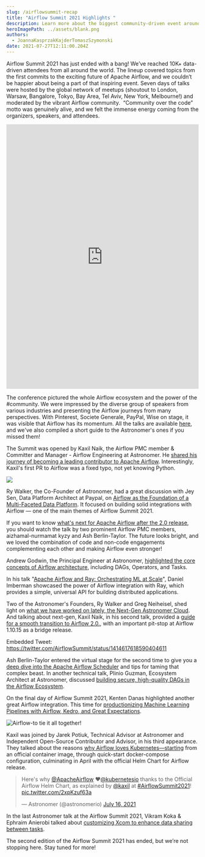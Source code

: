 ```yaml
---
slug: /airflowsummit-recap
title: "Airflow Summit 2021 Highlights "
description: Learn more about the biggest community-driven event around Apache Airflow!
heroImagePath: ../assets/blank.png
authors:
  - JoannaKasprzakKajderTomaszSzymonski
date: 2021-07-27T12:11:00.204Z
---
```

Airflow Summit 2021 has just ended with a bang! We’ve reached 10K+ data-driven attendees from all around the world. The lineup covered topics from the first commits to the exciting future of Apache Airflow, and we couldn’t be happier about being a part of that inspiring event. Seven days of talks were hosted by the global network of meetups (shoutout to London, Warsaw, Bangalore, Tokyo, Bay Area, Tel Aviv, New York, Melbourne!) and moderated by the vibrant Airflow community.  “Community over the code” motto was genuinely alive, and we felt the immense energy coming from the organizers, speakers, and attendees. 

<iframe src="https://www.linkedin.com/embed/feed/update/urn:li:ugcPost:6821793847308279808" height="691" width="504" frameborder="0" allowfullscreen="" title="Embedded post"></iframe>

The conference pictured the whole Airflow ecosystem and the power of the #community. We were impressed by the diverse group of speakers from various industries and presenting the Airflow journeys from many perspectives. With Pinterest, Societe Generale, PayPal, Wise on stage, it was visible that Airflow has its momentum. All the talks are available [here](https://airflowsummit.org/live/), and we've also compiled a short guide to the Astronomer's ones if you missed them! 

The Summit was opened by Kaxil Naik, the Airflow PMC member & Committer and Manager - Airflow Engineering at Astronomer. He [shared his journey of becoming a leading contributor to Apache Airflow](https://www.crowdcast.io/e/airflowsummit2021/1). Interestingly, Kaxil's first PR to Airflow was a fixed typo, not yet knowing Python.

![](https://lh4.googleusercontent.com/G7wBoZ8T0A6L0eMH2a9maGKobMkVUajAQxZZEB--Ud8s9-_Or0B0LXnGWGlilouqPgN6rOJill1Gp4abFwOkr_AVYpVP7i4qwrdw6vo45U3ewbh7z0SjCqXVLOuSTXlRwiiZ9DKM)

Ry Walker, the Co-Founder of Astronomer, had a great discussion with Jey Sen, Data Platform Architect at Paypal, on [Airflow as the Foundation of a Multi-Faceted Data Platform](https://www.crowdcast.io/e/airflowsummit2021/5). It focused on building solid integrations with Airflow — one of the main themes of Airflow Summit 2021.

If you want to know [what's next for Apache Airflow after the 2.0 release](https://www.crowdcast.io/e/airflowsummit2021/11), you should watch the talk by two prominent Airflow PMC members, aizhamal-nurmamat kyzy and Ash Berlin-Taylor. The future looks bright, and we loved the combination of code and non-code engagements complementing each other and making Airflow even stronger! 

Andrew Godwin, the Principal Engineer at Astronomer, [highlighted the core concepts of Airflow architecture](https://www.crowdcast.io/e/airflowsummit2021/14), including DAGs, Operators, and Tasks. 

In his talk "[Apache Airflow and Ray: Orchestrating ML at Scale](https://www.crowdcast.io/e/airflowsummit2021/17)", Daniel Imberman showcased the power of Airflow integration with Ray, which provides a simple, universal API for building distributed applications.

Two of the Astronomer's Founders, Ry Walker and Greg Neiheisel, shed light on [what we have worked on lately, the Next-Gen Astronomer Cloud](https://www.crowdcast.io/e/airflowsummit2021/23). And talking about next-gen, Kaxil Naik, in his second talk, provided a [guide for a smooth transition to Airflow 2.0.](https://www.crowdcast.io/e/airflowsummit2021/26), with an important pit-stop at Airflow 1.10.15 as a bridge release.

Embedded Tweet: <https://twitter.com/AirflowSummit/status/1414617618590404611>

Ash Berlin-Taylor entered the virtual stage for the second time to give you a [deep dive into the Apache Airflow Scheduler](https://www.crowdcast.io/e/airflowsummit2021/28) and tips for taming that complex beast. In another technical talk, Plinio Guzman, Ecosystem Architect at Astronomer, discussed [building secure, high-quality DAGs in the Airflow Ecosystem](https://www.crowdcast.io/e/airflowsummit2021/41).

On the final day of Airflow Summit 2021, Kenten Danas highlighted another great Airflow integration. This time for [productionizing Machine Learning Pipelines with Airflow, Kedro, and Great Expectations](https://www.crowdcast.io/e/airflowsummit2021/43).

![Airflow-to tie it all together!](https://lh4.googleusercontent.com/rm_9FQtGio1PFsJPEMhn-bjNn-qA_qQxuSsqraQiRB3EvIfXco-gTjpHD1KjKaHbBKui4Om6Kse51Og2FWUthpohpycm2Yqm4YGmSisHN4cuKsH-oN5U7mLNyHi-Qox9r3ka9i6R "Airflow integrations")

Kaxil was joined by Jarek Potiuk, Technical Advisor at Astronomer and Independent Open-Source Contributor and Advisor, in his third appearance. They talked about the reasons [why Airflow loves Kubernetes—starting](https://www.crowdcast.io/e/airflowsummit2021/51) from an official container image, through quick-start docker-compose configuration, culminating in April with the official Helm Chart for Airflow release.

<blockquote class="twitter-tweet"><p lang="en" dir="ltr">Here&#39;s why <a href="https://twitter.com/ApacheAirflow?ref_src=twsrc%5Etfw">@ApacheAirflow</a> ❤️<a href="https://twitter.com/kubernetesio?ref_src=twsrc%5Etfw">@kubernetesio</a> thanks to the Official Airflow Helm Chart, as explained by <a href="https://twitter.com/kaxil?ref_src=twsrc%5Etfw">@kaxil</a> at <a href="https://twitter.com/hashtag/AirflowSummit2021?src=hash&amp;ref_src=twsrc%5Etfw">#AirflowSummit2021</a>! <a href="https://t.co/2xpKzuf63a">pic.twitter.com/2xpKzuf63a</a></p>&mdash; Astronomer (@astronomerio) <a href="https://twitter.com/astronomerio/status/1416094689514725385?ref_src=twsrc%5Etfw">July 16, 2021</a></blockquote> <script async src="https://platform.twitter.com/widgets.js" charset="utf-8"></script>

In the last Astronomer talk at the Airflow Summit 2021, Vikram Koka & Ephraim Anierobi talked about [customizing Xcom to enhance data sharing between tasks](https://www.crowdcast.io/e/airflowsummit2021/52).

The second edition of the Airflow Summit 2021 has ended, but we’re not stopping here. Stay tuned for more!